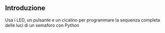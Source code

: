 ## Introduzione

Usa i LED, un pulsante e un cicalino per programmare la sequenza completa delle luci di un semaforo con Python